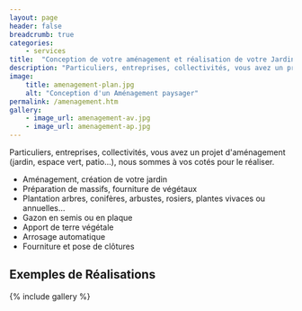 ```yaml
---
layout: page
header: false
breadcrumb: true
categories:
    - services
title:  "Conception de votre aménagement et réalisation de votre Jardin"
description: "Particuliers, entreprises, collectivités, vous avez un projet d'aménagement (jardin, espace vert, patio…), nous sommes à vos cotés pour le réaliser."
image:
    title: amenagement-plan.jpg
    alt: "Conception d'un Aménagement paysager"
permalink: /amenagement.htm
gallery:
    - image_url: amenagement-av.jpg
    - image_url: amenagement-ap.jpg
---
```

Particuliers, entreprises, collectivités, vous avez un projet d'aménagement (jardin, espace vert, patio…), nous sommes à vos cotés pour le réaliser.
* Aménagement, création de votre jardin
* Préparation de massifs, fourniture de végétaux
* Plantation arbres, conifères, arbustes, rosiers, plantes vivaces ou annuelles…
* Gazon en semis ou en plaque
* Apport de terre végétale
* Arrosage automatique
* Fourniture et pose de clôtures
## Exemples de Réalisations
{% include gallery %}
